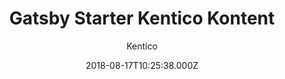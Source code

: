 ---
title: Gatsby Starter Kentico Kontent
github: https://github.com/Kentico/gatsby-starter-kontent
demo: https://gatsby-starter-kontent.netlify.app
author: Kentico
ssg:
  - Gatsby
cms:
  - Kontent
date: 2018-08-17T10:25:38.000Z
description: Gatsby starter site with Kentico Kontent.
draft: true
publish_date: '2018-08-17T10:25:38Z'
github_star: 15
github_fork: 23
---